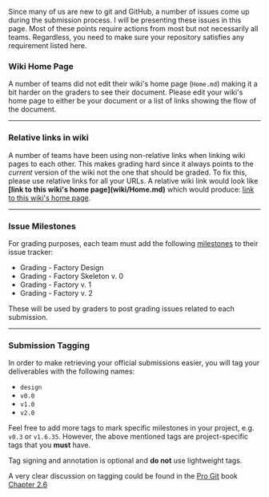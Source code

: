 Since many of us are new to git and GitHub, a number of issues come up during the submission process. I will be presenting these issues in this page. Most of these points require actions from most but not necessarily all teams. Regardless, you need to make sure your repository satisfies any requirement listed here.

### Wiki Home Page
A number of teams did not edit their wiki's home page (`Home.md`) making it a bit harder on the graders to see their document. Please edit your wiki's home page to either be your document or a list of links showing the flow of the document.

***

### Relative links in wiki
A number of teams have been using non-relative links when linking wiki pages to each other. This makes grading hard since it always points to the _current_ version of the wiki not the one that should be graded. To fix this, please use relative links for all your URLs. A relative wiki link would look like **&#91;link to this wiki's home page&#93;&#40;wiki/Home.md&#41;** which would produce: [link to this wiki's home page](wiki/Home.md).

***

### Issue Milestones
For grading purposes, each team must add the following [milestones](https://github.com/blog/831-issues-2-0-the-next-generation) to their issue tracker:

+ Grading - Factory Design
+ Grading - Factory Skeleton v. 0
+ Grading - Factory v. 1
+ Grading - Factory v. 2

These will be used by graders to post grading issues related to each submission.

***

### Submission Tagging
In order to make retrieving your official submissions easier, you will tag your deliverables with the following names:

+ `design`
+ `v0.0`
+ `v1.0`
+ `v2.0`

Feel free to add more tags to mark specific milestones in your project, e.g. `v0.3` or `v1.6.35`. However, the above mentioned tags are project-specific tags that you **must** have.

Tag signing and annotation is optional and **do not** use lightweight tags.

A very clear discussion on tagging could be found in the [Pro Git](http://git-scm.com/book) book [Chapter 2.6](http://git-scm.com/book/en/Git-Basics-Tagging)